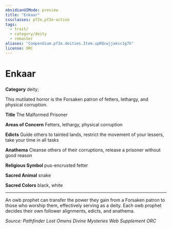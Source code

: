 ```yaml
---
obsidianUIMode: preview
title: "Enkaar"
cssclasses: pf2e,pf2e-action
tags:
  - trait/
  - category/deity
  - remaster
aliases: "Compendium.pf2e.deities.Item.upRQcwjjaksc1g7h"
license: ORC
---
```

# Enkaar

### 

**Category** deity; 




This mutilated horror is the Forsaken patron of fetters, lethargy, and physical corruption.

**Title** The Malformed Prisoner

**Areas of Concern** Fetters, lethargy, physical corruption

**Edicts** Guide others to tainted lands, restrict the movement of your lessers, take your time in all tasks

**Anathema** Cleanse others of their corruptions, release a prisoner without good reason

**Religious Symbol** pus-encrusted fetter

**Sacred Animal** snake

**Sacred Colors** black, white

* * *

An owb prophet can transfer the power they gain from a Forsaken patron to those who worship them, effectively serving as a deity. Each owb prophet decides their own follower alignments, edicts, and anathema.

*Source: Pathfinder Lost Omens Divine Mysteries Web Supplement*
*ORC*